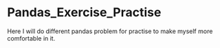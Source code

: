 # Pandas_Exercise_Practise
Here I will do different pandas problem for practise to make myself more comfortable in it.
